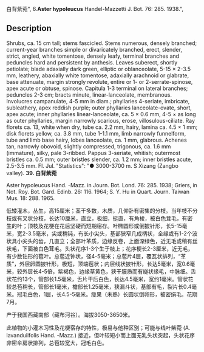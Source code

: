 白背紫菀",
6.**Aster hypoleucus** Handel-Mazzetti J. Bot. 76: 285. 1938.",

## Description
Shrubs, ca. 15 cm tall; stems fascicled. Stems numerous, densely branched; current-year branches simple or divaricately branched, erect, slender, strict, angled, white tomentose, densely leafy, terminal branches and peduncles hard and persistent by anthesis. Leaves suberect, shortly petiolate; blade adaxially dark green, elliptic or oblanceolate, 5-15 × 2-3.5 mm, leathery, abaxially white tomentose, adaxially arachnoid or glabrate, base attenuate, margin strongly revolute, entire or 1- or 2-serrate-spinose, apex acute or obtuse, spinose. Capitula 1-3 terminal on lateral branches; peduncles 2-3 cm; bracts minute, linear-lanceolate, membranous. Involucres campanulate, 4-5 mm in diam.; phyllaries 4-seriate, imbricate, subleathery, apex reddish purple; outer phyllaries lanceolate-ovate, short, apex acute; inner phyllaries linear-lanceolate, ca. 5 × 0.6 mm, 4-5 × as long as outer phyllaries, margin narrowly scarious, erose, villosulous-ciliate. Ray florets ca. 13, white when dry, tube ca. 2.2 mm, hairy, lamina ca. 4.5 × 1 mm; disk florets yellow, ca. 3.8 mm, tube 1-1.1 mm, limb narrowly funnelform, tube and limb base hairy, lobes lanceolate, ca. 1 mm, glabrous. Achenes tan, narrowly obovoid, slightly compressed, trigonous, ca. 1.6 mm (immature), silky, pale 3-ribbed. Pappus 3-seriate, whitish; outermost bristles ca. 0.5 mm; outer bristles slender, ca. 1.2 mm; inner bristles acute, 2.5-3.5 mm. Fl. Jul.
  "Statistics": "● 3000-3700 m. S Xizang (Zangbo valley).
**39. 白背紫菀**

Aster hypoleucus Hand. -Mazz. in Journ. Bot. Lond. 76: 285. 1938; Griers, in Not. Roy. Bot. Gard. Edinb. 26: 116. 1964; S. Y. Hu in Quart. Journ. Taiwan Mus. 18: 288. 1965.

低矮灌木，丛生，高15厘米；茎干多数，木质，几仰卧有密集的分枝。当年枝不分枝或有叉状分枝，长达10厘米，直立，极细，挺直，有角棱，被白色茸毛，有密生的叶；顶枝及花梗在花后坚硬而短期宿存。叶椭圆形或倒披针形，长5-15毫米，宽2-3.5毫米，尖或稍钝，有长小尖头，基部狭窄几成柄状，全缘或有1-2个波状具小尖头的齿，几直立；全部叶革质，边缘反卷，上面深绿色，近无毛或稍有丝状毛，下面被白色茸毛。头状花序1-3个生于枝上；花序梗长2-3厘米，近无毛，有少数钻形的苞叶。总苞近钟状，径4-5毫米；总苞片4层，覆瓦状排列，“革质”，外层卵圆披针形，极短，顶端苞状；内层线状披针形，长达5毫米，宽0.6毫米，较外层长4-5倍，紫褐色，边缘草黄色，狭干膜质而有繸状缘毛，中脉细。舌状花约13个，管部长1.5毫米，舌片干后白色，长达4.5毫米，宽约1毫米。管状花较总苞稍长，管部长1毫米，檐部长1.25毫米，狭漏斗状，基部有毛，裂片长0.4毫米。冠毛白色，1层，长4.5-5毫米。瘦果（未熟）长圆状倒卵形，被密绢毛。花期7月。

产于我国西藏南部（藏布河谷）。海拔3050-3650米。

此植物的小灌木习性及花梗宿存的特性，极易与他种区别；可能与线叶紫菀 (A. lavanduiifolis Hand. -Mazz.) 接近，但叶较短小而上面无乳头状突起，头状花序非密伞房状排列，总苞较宽大，冠毛白色。

